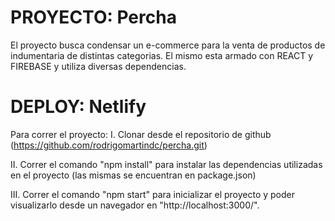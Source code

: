# PROYECTO: Percha

El proyecto busca condensar un e-commerce para la venta de productos de indumentaria de distintas categorias. El mismo esta armado con REACT y FIREBASE y utiliza diversas dependencias.

# DEPLOY: Netlify



Para correr el proyecto:
I. Clonar desde el repositorio de github (https://github.com/rodrigomartindc/percha.git)

II. Correr el comando "npm install" para instalar las dependencias utilizadas en el proyecto (las mismas se encuentran en package.json)

III. Correr el comando "npm start" para inicializar el proyecto y poder visualizarlo desde un navegador en "http://localhost:3000/".

